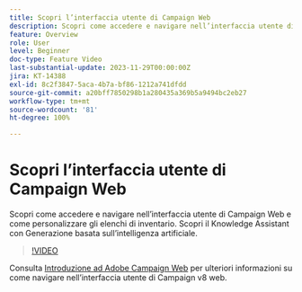```yaml
---
title: Scopri l’interfaccia utente di Campaign Web
description: Scopri come accedere e navigare nell’interfaccia utente di Campaign Web e come personalizzare gli elenchi di inventario. Scopri il Knowledge Assistant con Generazione basata sull’intelligenza artificiale.
feature: Overview
role: User
level: Beginner
doc-type: Feature Video
last-substantial-update: 2023-11-29T00:00:00Z
jira: KT-14388
exl-id: 8c2f3847-5aca-4b7a-bf86-1212a741dfdd
source-git-commit: a20bff7850298b1a280435a369b5a9494bc2eb27
workflow-type: tm+mt
source-wordcount: '81'
ht-degree: 100%

---
```


# Scopri l’interfaccia utente di Campaign Web

Scopri come accedere e navigare nell’interfaccia utente di Campaign Web e come personalizzare gli elenchi di inventario. Scopri il Knowledge Assistant con Generazione basata sull’intelligenza artificiale.

>[!VIDEO](https://video.tv.adobe.com/v/3427278/?learn=on)

Consulta [Introduzione ad Adobe Campaign Web](https://experienceleague.adobe.com/docs/campaign-web/v8/start/get-started.html?lang=it) per ulteriori informazioni su come navigare nell’interfaccia utente di Campaign v8 web.
